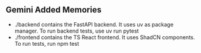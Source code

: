 ## Gemini Added Memories
- ./backend contains the FastAPI backend. It uses uv as package manager. To run backend tests, use uv run pytest
- ./frontend contains the TS React frontend. It uses ShadCN components. To run tests, run npm test
